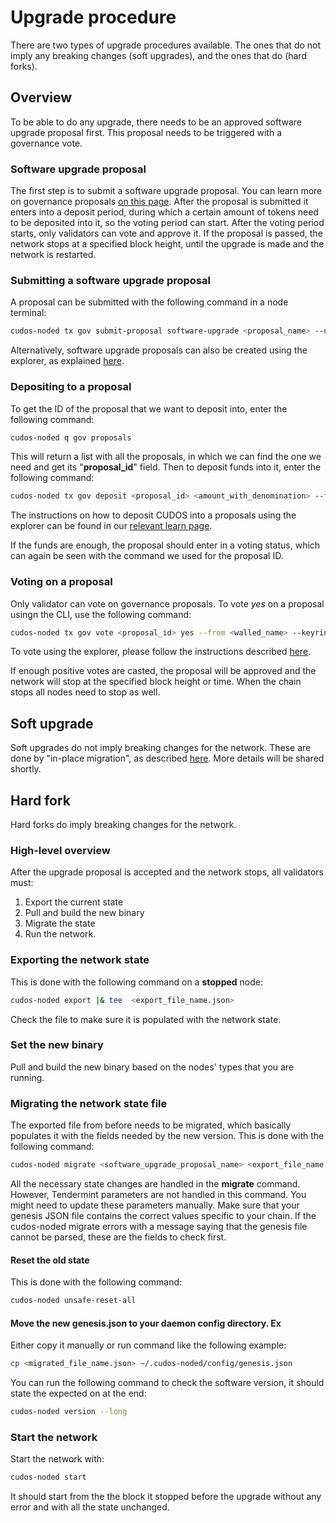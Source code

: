 # Upgrade procedure

There are two types of upgrade procedures available.
The ones that do not imply any breaking changes (soft upgrades), and the ones that do (hard forks).

## Overview

To be able to do any upgrade, there needs to be an approved software upgrade proposal first.
This proposal needs to be triggered with a governance vote.

### Software upgrade proposal

The first step is to submit a software upgrade proposal.
You can learn more on governance proposals [on this page](/learn/cudosnetwork.html#proposals).
After the proposal is submitted it enters into a deposit period, during which a certain amount of tokens need to be deposited into it, so the voting period can start.
After the voting period starts, only validators can vote and approve it.
If the proposal is passed, the network stops at a specified block height, until the upgrade is made and the network is restarted.

### Submitting a software upgrade proposal

A proposal can be submitted with the following command in a node terminal:

```bash
cudos-noded tx gov submit-proposal software-upgrade <proposal_name> --upgrade-height <block_at_which_to_stop> --from <wallet_name> --deposit <amount_to_deposit_with_denomination> --title <proposal_title> --description <proposal_description> --keyring-backend <os or file or test> --chain-id <chain_id> -y
```

Alternatively, software upgrade proposals can also be created using the explorer, as explained [here](/learn/#creating-a-new-proposal).

### Depositing to a proposal

To get the ID of the proposal that we want to deposit into, enter the following command:

```bash
cudos-noded q gov proposals
```

This will return a list with all the proposals, in which we can find the one we need and get its "**proposal_id**" field. Then to deposit funds into it, enter the following command:

```bash
cudos-noded tx gov deposit <proposal_id> <amount_with_denomination> --from <wallet_name> --keyring-backend <os or file or test> --chain-id <chain_id> -y
```

The instructions on how to deposit CUDOS into a proposals using the explorer can be found in our [relevant learn page](/learn/#depositing-cudos-in-an-active-proposal).

If the funds are enough, the proposal should enter in a voting status, which can again be seen with the command we used for the proposal ID.

### Voting on a proposal

Only validator can vote on governance proposals.
To vote *yes* on a proposal usingn the CLI, use the following command:

```bash
cudos-noded tx gov vote <proposal_id> yes --from <walled_name> --keyring-backend <os or file or test> --chain-id <chain_id> -y
```

To vote using the explorer, please follow the instructions described [here](/learn/#voting-in-a-proposal-validators-only).

If enough positive votes are casted, the proposal will be approved and the network will stop at the specified block height or time.
When the chain stops all nodes need to stop as well.

## Soft upgrade

Soft upgrades do not imply breaking changes for the network.
These are done by "in-place migration", as described [here](https://docs.cosmos.network/master/core/upgrade.html).
More details will be shared shortly.

## Hard fork

Hard forks do imply breaking changes for the network.

### High-level overview

After the upgrade proposal is accepted and the network stops, all validators must:

1. Export the current state
2. Pull and build the new binary
3. Migrate the state
4. Run the network.

### Exporting the network state

This is done with the following command on a **stopped** node:

```bash
cudos-noded export |& tee  <export_file_name.json>
```

Check the file to make sure it is populated with the network state.

### Set the new binary

Pull and build the new binary based on the nodes' types that you are running.

### Migrating the network state file

The exported file from before needs to be migrated, which basically populates it with the fields needed by the new version. This is done with the following command:

```bash
cudos-noded migrate <software_upgrade_proposal_name> <export_file_name.json> --chain-id <new_chain_id> |& tee <migrated_file_name.json>
```

All the necessary state changes are handled in the **migrate** command. However, Tendermint parameters are not handled in this command. You might need to update these parameters manually. Make sure that your genesis JSON file contains the correct values specific to your chain. If the cudos-noded migrate errors with a message saying that the genesis file cannot be parsed, these are the fields to check first.

#### Reset the old state

This is done with the following command:

```bash
cudos-noded unsafe-reset-all
```

#### Move the new genesis.json to your daemon config directory. Ex

Either copy it manually or run command like the following example:

```bash
cp <migrated_file_name.json> ~/.cudos-noded/config/genesis.json
```

You can run the following command to check the software version, it should state the expected on at the end:

```bash
cudos-noded version --long
```

### Start the network

Start the network with:

```bash
cudos-noded start
```

It should start from the the block it stopped before the upgrade without any error and with all the state unchanged.
